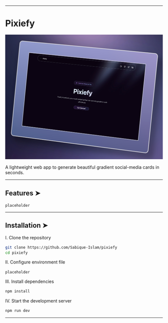 
---

# Pixiefy

![Pixiefy](./public/Drop/Landing.png)

A lightweight web app to generate beautiful gradient social-media cards in seconds.

---

## Features ➤

`placeholder`

---

## Installation ➤

I. Clone the repository

```bash
git clone https://github.com/Sabique-Islam/pixiefy
cd pixiefy
```

II. Configure environment file

`placeholder`

III. Install dependencies

```bash
npm install
```

IV. Start the development server

```bash
npm run dev
```
---